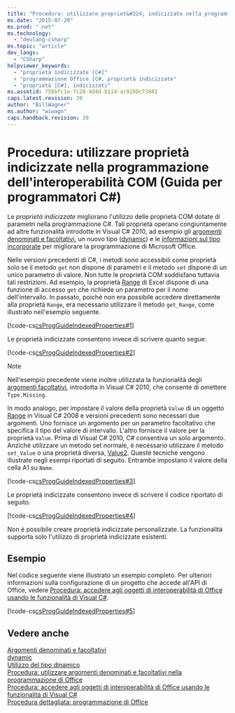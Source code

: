 ```yaml
---
title: "Procedura: utilizzare propriet&#224; indicizzate nella programmazione dell&#39;interoperabilit&#224; COM (Guida per programmatori C#) | Microsoft Docs"
ms.date: "2015-07-20"
ms.prod: ".net"
ms.technology: 
  - "devlang-csharp"
ms.topic: "article"
dev_langs: 
  - "CSharp"
helpviewer_keywords: 
  - "proprietà indicizzate [C#]"
  - "programmazione Office [C#, proprietà indicizzate"
  - "proprietà [C#], indicizzati"
ms.assetid: 756bfc1e-7c28-4d4d-b114-ac9288c73882
caps.latest.revision: 20
author: "BillWagner"
ms.author: "wiwagn"
caps.handback.revision: 20
---
```

# Procedura: utilizzare propriet&#224; indicizzate nella programmazione dell&#39;interoperabilit&#224; COM (Guida per programmatori C#)
Le *proprietà indicizzate* migliorano l'utilizzo delle proprietà COM dotate di parametri nella programmazione C\#.  Tali proprietà operano congiuntamente ad altre funzionalità introdotte in Visual C\# 2010, ad esempio gli [argomenti denominati e facoltativi](../../../csharp/programming-guide/classes-and-structs/named-and-optional-arguments.md), un nuovo tipo \([dynamic](../../../csharp/language-reference/keywords/dynamic.md)\) e le [informazioni sul tipo incorporate](../Topic/Walkthrough:%20Embedding%20Types%20from%20Managed%20Assemblies%20\(C%23%20and%20Visual%20Basic\).md) per migliorare la programmazione di Microsoft Office.  
  
 Nelle versioni precedenti di C\#, i metodi sono accessibili come proprietà solo se il metodo `get` non dispone di parametri e il metodo `set` dispone di un unico parametro di valore.  Non tutte le proprietà COM soddisfano tuttavia tali restrizioni.  Ad esempio, la proprietà [Range](http://go.microsoft.com/fwlink/?LinkId=166053) di Excel dispone di una funzione di accesso `get` che richiede un parametro per il nome dell'intervallo.  In passato, poiché non era possibile accedere direttamente alla proprietà `Range`, era necessario utilizzare il metodo `get_Range`, come illustrato nell'esempio seguente.  
  
 [!code-cs[csProgGuideIndexedProperties#1](../../../csharp/programming-guide/interop/codesnippet/csharp/indexedpropscom/program.cs#1)]  
  
 Le proprietà indicizzate consentono invece di scrivere quanto segue:  
  
 [!code-cs[csProgGuideIndexedProperties#2](../../../csharp/programming-guide/interop/codesnippet/csharp/indexedpropscom/program.cs#2)]  
  
> [!NOTE]
>  Nell'esempio precedente viene inoltre utilizzata la funzionalità degli [argomenti facoltativi](../../../csharp/programming-guide/classes-and-structs/named-and-optional-arguments.md), introdotta in Visual C\# 2010, che consente di omettere `Type.Missing`.  
  
 In modo analogo, per impostare il valore della proprietà `Value` di un oggetto [Range](http://go.microsoft.com/fwlink/?LinkId=179211) in Visual C\# 2008 e versioni precedenti sono necessari due argomenti.  Uno fornisce un argomento per un parametro facoltativo che specifica il tipo del valore di intervallo.  L'altro fornisce il valore per la proprietà `Value`.  Prima di Visual C\# 2010, C\# consentiva un solo argomento.  Anziché utilizzare un metodo set normale, è necessario utilizzare il metodo `set_Value` o una proprietà diversa, [Value2](http://go.microsoft.com/fwlink/?LinkId=166050).  Queste tecniche vengono illustrate negli esempi riportati di seguito.  Entrambe impostano il valore della cella A1 su `Name`.  
  
 [!code-cs[csProgGuideIndexedProperties#3](../../../csharp/programming-guide/interop/codesnippet/csharp/indexedpropscom/program.cs#3)]  
  
 Le proprietà indicizzate consentono invece di scrivere il codice riportato di seguito.  
  
 [!code-cs[csProgGuideIndexedProperties#4](../../../csharp/programming-guide/interop/codesnippet/csharp/indexedpropscom/program.cs#4)]  
  
 Non è possibile creare proprietà indicizzate personalizzate.  La funzionalità supporta solo l'utilizzo di proprietà indicizzate esistenti.  
  
## Esempio  
 Nel codice seguente viene illustrato un esempio completo.  Per ulteriori informazioni sulla configurazione di un progetto che accede all'API di Office, vedere [Procedura: accedere agli oggetti di interoperabilità di Office usando le funzionalità di Visual C\#](../../../csharp/programming-guide/interop/how-to-access-office-onterop-objects.md).  
  
 [!code-cs[csProgGuideIndexedProperties#5](../../../csharp/programming-guide/interop/codesnippet/csharp/indexedpropscom/program.cs#5)]  
  
## Vedere anche  
 [Argomenti denominati e facoltativi](../../../csharp/programming-guide/classes-and-structs/named-and-optional-arguments.md)   
 [dynamic](../../../csharp/language-reference/keywords/dynamic.md)   
 [Utilizzo del tipo dinamico](../../../csharp/programming-guide/types/using-type-dynamic.md)   
 [Procedura: utilizzare argomenti denominati e facoltativi nella programmazione di Office](../../../csharp/programming-guide/classes-and-structs/how-to-use-named-and-optional-arguments-in-office-programming.md)   
 [Procedura: accedere agli oggetti di interoperabilità di Office usando le funzionalità di Visual C\#](../../../csharp/programming-guide/interop/how-to-access-office-onterop-objects.md)   
 [Procedura dettagliata: programmazione di Office](../../../csharp/programming-guide/interop/walkthrough-office-programming.md)